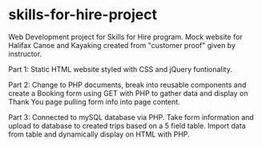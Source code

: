 # skills-for-hire-project
Web Development project for Skills for Hire program. Mock website for Halifax Canoe and Kayaking created from "customer proof" given by instructor.

Part 1: Static HTML website styled with CSS and jQuery funtionality.

Part 2: Change to PHP documents, break into reusable components and create a Booking form using GET with PHP to gather data and display on Thank You page pulling form info into page content.

Part 3: Connected to mySQL database via PHP. Take form information and upload to database to created trips based on a 5 field table. Import data from table and dynamically display on HTML with PHP. 
